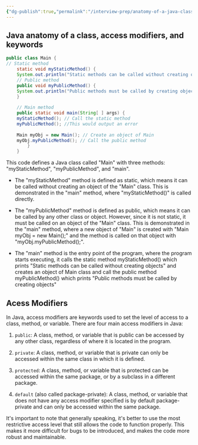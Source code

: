 ```yaml
---
{"dg-publish":true,"permalink":"/interview-prep/anatomy-of-a-java-class/"}
---
```


## Java anatomy of a class, access modifiers, and keywords
```java
public class Main { 
// Static method 
	static void myStaticMethod() { 
	System.out.println("Static methods can be called without creating objects"); } 
	// Public method 
	public void myPublicMethod() { 
	System.out.println("Public methods must be called by creating objects"); 
	} 
	
	// Main method 
	public static void main(String[ ] args) { 
	myStaticMethod(); // Call the static method 
	myPublicMethod(); //This would output an error 
	
	Main myObj = new Main(); // Create an object of Main 
	myObj.myPublicMethod(); // Call the public method 
		} 
	}
```
This code defines a Java class called "Main" with three methods: "myStaticMethod", "myPublicMethod", and "main".

-   The "myStaticMethod" method is defined as static, which means it can be called without creating an object of the "Main" class. This is demonstrated in the "main" method, where "myStaticMethod()" is called directly.

-   The "myPublicMethod" method is defined as public, which means it can be called by any other class or object. However, since it is not static, it must be called on an object of the "Main" class. This is demonstrated in the "main" method, where a new object of "Main" is created with "Main myObj = new Main();" and the method is called on that object with "myObj.myPublicMethod();".

-   The "main" method is the entry point of the program, where the program starts executing, it calls the static method myStaticMethod() which prints "Static methods can be called without creating objects" and creates an object of Main class and call the public method myPublicMethod() which prints "Public methods must be called by creating objects"

## Acess Modifiers

In Java, access modifiers are keywords used to set the level of access to a class, method, or variable. There are four main access modifiers in Java:

1.  `public`: A class, method, or variable that is public can be accessed by any other class, regardless of where it is located in the program.
    
2.  `private`: A class, method, or variable that is private can only be accessed within the same class in which it is defined.
    
3.  `protected`: A class, method, or variable that is protected can be accessed within the same package, or by a subclass in a different package.
    
4.  `default` (also called package-private): A class, method, or variable that does not have any access modifier specified is by default package-private and can only be accessed within the same package.
    

It's important to note that generally speaking, it's better to use the most restrictive access level that still allows the code to function properly. This makes it more difficult for bugs to be introduced, and makes the code more robust and maintainable.